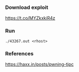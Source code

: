 ### Download exploit
https://t.co/MYZkxkiR4z  

### Run
```
./43267.out <rhost>
```

### References
https://haxx.in/posts/pwning-tipc  


